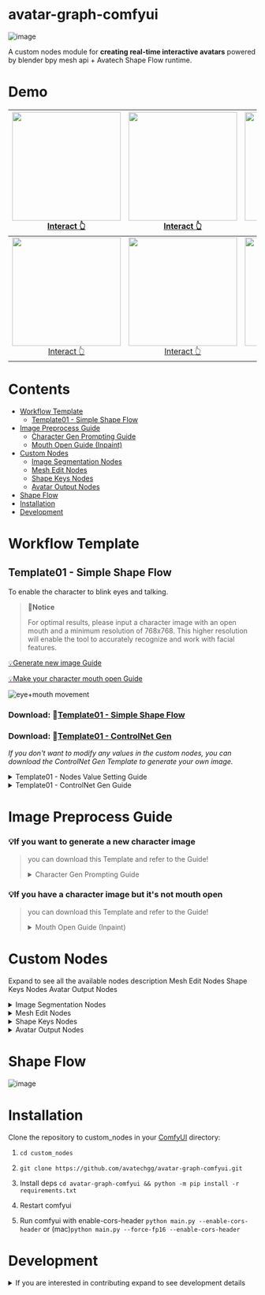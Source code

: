 # avatar-graph-comfyui

![image](https://avatech-avatar-dev1.nyc3.cdn.digitaloceanspaces.com/public-download/github-readme/270574817-201a005b-7e00-4671-85a1-54937bf0704e.png)

A custom nodes module for **creating real-time interactive avatars** powered by blender bpy mesh api + Avatech Shape Flow runtime.

# Demo 


| <img src="https://github.com/avatechai/avatar-graph-comfyui/assets/73209427/56aff559-1bf6-4055-ba45-dda0a3124348" width="220"/><br>[Interact 👆](https://editor.avatech.ai/viewer?avatarId=cce15b92-6d1c-4966-91b9-362d7833cb5d) | <img src="https://github.com/avatechai/avatar-graph-comfyui/assets/10270460/0975f2a5-4248-4f69-befb-73c7d369a8ba" width="220"/><br>[Interact 👆](https://editor.avatech.ai/viewer?avatarId=4d50aa03-26e4-47e7-97b6-c3fe9d8fc96e) | <img src="https://github.com/avatechai/avatar-graph-comfyui/assets/73209427/30a5a05b-99ea-4dcd-8fd6-e124ef9a9309" width="220"/><br>[Interact 👆](https://editor.avatech.ai/viewer?avatarId=7c23b8d6-d1a5-41c7-a084-250461dbef22) | <img src="https://github.com/avatechai/avatar-graph-comfyui/assets/73209427/4b0c45bf-53b5-4d89-9ac0-bd9fd707766d" width="220"/><br>[Interact 👆](https://editor.avatech.ai/viewer?avatarId=268b32c4-f9b9-4db8-a27c-a7e974f0f0ac) |
|:---:|:---:|:---:|:---:|
| <img src="https://github.com/avatechai/avatar-graph-comfyui/assets/73209427/c379c7b9-f461-4f16-83c6-6e966bcae099" width="220"/><br>[Interact 👆](https://editor.avatech.ai/viewer?avatarId=c8a352a4-bed8-4b4d-b99c-c9c3938c5023) | <img src="https://github.com/avatechai/avatar-graph-comfyui/assets/73209427/d3333757-c70f-4bba-8364-abd6e80fa0ba" width="220"/><br>[Interact 👆](https://editor.avatech.ai/viewer?avatarId=4d50aa03-26e4-47e7-97b6-c3fe9d8fc96e) | <img src="https://github.com/avatechai/avatar-graph-comfyui/assets/10270460/fc28fe68-7444-476d-8732-a54d4a795823" width="220"/><br>[Interact 👆](https://editor.avatech.ai/viewer?avatarId=4d50aa03-26e4-47e7-97b6-c3fe9d8fc96e) | <img src="https://github.com/avatechai/avatar-graph-comfyui/assets/73209427/56aff559-1bf6-4055-ba45-dda0a3124348" width="220"/><br>[Interact 👆](https://editor.avatech.ai/viewer?avatarId=cce15b92-6d1c-4966-91b9-362d7833cb5d) |


# Contents
- [Workflow Template](workflow-template)
    - [Template01 - Simple Shape Flow](#template01---simple-shape-flow)
- [Image Preprocess Guide](#image-preprocess-guide)
    - [Character Gen Prompting Guide](#character-gen-prompting-guide)
    - [Mouth Open Guide (Inpaint)](#mouth-open-guide-inpaint)
- [Custom Nodes](custom-nodes)
    - [Image Segmentation Nodes](#image-segmentation-nodes)
    - [Mesh Edit Nodes](#mesh-edit-nodes)
    - [Shape Keys Nodes](#shape-keys-nodes)
    - [Avatar Output Nodes](#avatar-output-nodes)
- [Shape Flow](#shape-flow)
- [Installation](#installation)
- [Development](#development)

# Workflow Template

## Template01 - Simple Shape Flow
To enable the character to blink eyes and talking.

> **🎯Notice**
> 
> For optimal results, please input a character image with an open mouth and a minimum resolution of 768x768. This higher resolution will enable the tool to accurately recognize and work with facial features.

[💡Generate new image Guide](#character-gen-prompting-guide)

[💡Make your character mouth open Guide](#mouth-open-guide-inpaint)

![eye+mouth movement](https://avatech-avatar-dev1.nyc3.cdn.digitaloceanspaces.com/public-download/github-readme/270634138-8a237b9d-05fc-4e4a-b802-6465911f0d77.png)

### Download: 📂[Template01 - Simple Shape Flow](https://github.com/avatechai/avatar-graph-comfyui/blob/main/workflow_templates/SimpleEye+MouthMovement.json)
### Download: 📂[Template01 - ControlNet Gen](https://github.com/avatechai/avatar-graph-comfyui/tree/main/workflow_templates/TemplateGen01)
_If you don't want to modify any values in the custom nodes, you can download the ControlNet Gen Template to generate your own image._

<details> 
<summary> Template01 - Nodes Value Setting Guide </summary>

## Template01 - Nodes Value Setting Guide

> ### Basic Eyeblink & Talking
> 1. Click **[Segmentation (SAM)]/ Edit prompt** button
>    
> 2. Add new layer and rename
>
> 3. Drag layer to **[Create Mesh Layer]/image**
> 
> 4. **[Create Mesh Layer]/ face_threshold, shape_threshold**, To control mesh threshold, recommend value: 0.6~0.7
>    
> 5. **[Create Mesh Layer]/ scale_x, scale_y, extrude_x, extrude_y**, To control mesh threshold, recommend value: 1.2~1.4
>
> 6. **[Modify Shape Key]/ rotate** Setting Reference, If Head tilted to the left, set a positive number angle 
> 
> |  <img src="https://avatech-avatar-dev1.nyc3.cdn.digitaloceanspaces.com/public-download/github-readme/271264869-abf2a843-8ca5-44a6-9611-c334d55928d1.png" width="300"> |  <img src="https://avatech-avatar-dev1.nyc3.cdn.digitaloceanspaces.com/public-download/github-readme/271264902-37658a8e-6f46-4c5b-bfd6-adec270df60b.png" width="300"> |  <img src="https://avatech-avatar-dev1.nyc3.cdn.digitaloceanspaces.com/public-download/github-readme/271264910-0fae0c27-428d-4a5d-8296-6634c9717b95.png" width="300"> |  <img src="https://avatech-avatar-dev1.nyc3.cdn.digitaloceanspaces.com/public-download/github-readme/271264920-4fea7882-cc51-4a5a-af9a-e66589810f92.png" width="300"> |
> | --- | --- | --- | --- |
> | 0 | 5 | -5 | -15 |

</details>

<details> 
    
<summary> Template01 - ControlNet Gen Guide </summary>

Place normal and openpose image with reference to images.

![image](https://avatech-avatar-dev1.nyc3.cdn.digitaloceanspaces.com/public-download/github-readme/270943267-c3cae113-2df4-45f2-a19c-885cbee75450.png)
    
</details>


    
# Image Preprocess Guide

### 💡If you want to generate a new character image
> you can download this Template and refer to the Guide!
> <details> 
> <summary> Character Gen Prompting Guide </summary>
>
> # Character Gen Prompting Guide
>> **🎯Notice**
>> 
>> We need a character image with an open mouth and enable the tool to easily recognize facial features, so please add to the prompt:
>>
>> ```looking at viewer, detailed face, open mouth, [smile], solo,eye-level angle```
>  
>![image](https://avatech-avatar-dev1.nyc3.cdn.digitaloceanspaces.com/public-download/github-readme/270609114-acea9933-359b-4398-8d2a-582bf02bef99.png)
> 
> ### Download: 📂[Character Gen Template](https://github.com/avatechai/avatar-graph-comfyui/blob/main/workflow_templates/SimpleCharacterGen.json)
> Feel free to change any checkpoint model that suits your needs.
>  
> </details>

### 💡If you have a character image but it's not mouth open
> you can download this Template and refer to the Guide!
> <details> 
> <summary> Mouth Open Guide (Inpaint) </summary>
>
> # Mouth Open Guide (Inpaint)
> To maintain consistency with the base image, it is recommended to utilize a checkpoint model that aligns with its style.
>
> ![inpaint_workflow](https://avatech-avatar-dev1.nyc3.cdn.digitaloceanspaces.com/public-download/github-readme/270589181-d11d840b-7ea6-4b47-bc26-a2af7c8c27a5.png)
>
> ### Download: 📂[MouthOpen Template](https://github.com/avatechai/avatar-graph-comfyui/blob/main/workflow_templates/MouthOpen_(inpaint).json)
>
> ### Inpaint Demonstration 
>
> https://github.com/avatechai/avatar-graph-comfyui/assets/48451938/ff48c3d9-7292-4505-8993-8f117cee34ff
> 
> ### Recommend Checkpoint Model List 
> 
> ##### Anime Style SD1.5
>- https://civitai.com/models/35960/flat-2d-animerge
>- https://civitai.com/models/24149/mistoonanime
>- https://civitai.com/models/22364/kizuki-anime-hentai-checkpoint
>##### Realistic Style SD1.5
>- https://civitai.com/models/4201/realistic-vision-v51
>- https://civitai.com/models/49463/am-i-real
>- https://civitai.com/models/43331/majicmix-realistic
> 
> </details>

# Custom Nodes
Expand to see all the available nodes description
Mesh Edit Nodes
Shape Keys Nodes
Avatar Output Nodes

<details>
<summary> Image Segmentation Nodes </summary>

## Image Segmentation Nodes
| Name                         | Description  | Preview |
| ---------------------------- | ------------ | ------- |
| `Segmentation (SAM)`         | Integrative SAM node allowing you to directly select and create multiple image segment output. | <img src="https://github.com/avatechai/avatar-graph-comfyui/assets/18395202/8aabeba8-5450-4d39-8203-e91f9ab47190" width="300"> |

</details>

<details>
<summary> Mesh Edit Nodes </summary>

## Mesh Edit Nodes

| Name                         | Description                                                                                           | Preview                                                                                                                        |
| ---------------------------- | ----------------------------------------------------------------------------------------------------- | ------------------------------------------------------------------------------------------------------------------------------ |
| `Create Mesh Layer`          | Create a mesh object from the input images (usually a segmented part of the entire image)             | <img src="https://github.com/avatechai/avatar-graph-comfyui/assets/18395202/40740d25-9411-4cd3-a6c0-8b9008bca41c" width="300"> |
| `Join Meshes`                | Combine multiple meshes into a single mesh object                                                     | <img src="https://github.com/avatechai/avatar-graph-comfyui/assets/18395202/ba7afbc5-9cd5-4f97-9614-f71133f5783e" width="300"> |
| `Match Texture Aspect Ratio` | Since the mesh is created in 1:1 aspect ratio, a re-scale is needed at the end of the operation       | <img src="https://github.com/avatechai/avatar-graph-comfyui/assets/18395202/cb7155be-fb31-49f8-a24a-d001a1484ea7" width="300"> |
| `Plane Texture Unwrap`       | Will perform mesh face fill and UV Cube project on the target plane mesh, scaled to bounds.           | <img src="https://github.com/avatechai/avatar-graph-comfyui/assets/18395202/4b9c0cf5-0497-47bf-8e06-5a3370084c11" width="300"> |


</details>

<details>
<summary> Shape Keys Nodes </summary>

## Shape Keys Nodes
| Name                         | Description                                                                                           | Preview                                                                                                                        |
| ---------------------------- | ----------------------------------------------------------------------------------------------------- | ------------------------------------------------------------------------------------------------------------------------------ |
| `Mesh Modify Shape Key`      | Given shape key name & target vertex_group, modify the vertex / all vertex’s transform                | <img src="https://github.com/avatechai/avatar-graph-comfyui/assets/18395202/ab4f259c-89a7-4f51-bc54-fd179e252073" width="300"> |
| `Create Shape Flow`          | Create runtime shape flow graph, allowing interactive inputs affecting shape keys value in runtime    | <img src="https://github.com/avatechai/avatar-graph-comfyui/assets/18395202/abfdd801-0387-4c5d-9c11-6c23337ff1dd" width="300"> |

</details>

<details>
<summary> Avatar Output Nodes </summary>

## Avatar Output Nodes
| Name                         | Description                                                                                           | Preview                                                                                                                        |
| ---------------------------- | ----------------------------------------------------------------------------------------------------- | ------------------------------------------------------------------------------------------------------------------------------ |
| `Avatar Main Output`         | The primary output of the .ava file. The embeded Avatar View will auto update with this node's output | <img src="https://github.com/avatechai/avatar-graph-comfyui/assets/18395202/6a9a8bb4-05ec-4a2e-98bf-194b6af3a62a" width="300"> |

</details>



# Shape Flow
![image](https://github.com/avatechai/avatar-graph-comfyui/assets/18395202/a834e535-4f87-4b77-81a6-435e3a67ca4a)

# Installation

Clone the repository to custom_nodes in your [ComfyUI](https://github.com/comfyanonymous/ComfyUI) directory:

1. `cd custom_nodes`

2. `git clone https://github.com/avatechgg/avatar-graph-comfyui.git`

3. Install deps `cd avatar-graph-comfyui && python -m pip install -r requirements.txt`

4. Restart comfyui

5. Run comfyui with enable-cors-header `python main.py --enable-cors-header` or (mac)`python main.py --force-fp16 --enable-cors-header`

# Development

<details>
<summary> If you are interested in contributing expand to see development details </summary>


For comfyui frontend extension, frontend js located at `avatar-graph-comfyui/js`

Web stack used: [vanjs](https://github.com/vanjs-org/van) [tailwindcss](https://github.com/tailwindlabs/tailwindcss)

## Install deps

```
pnpm i
```

Run the dev command to start the tailwindcss watcher

```
pnpm dev
```

For each changes, simply refresh the comfyui page to see the changes.

<details>
<summary>p.s. For tailwind autocomplete, add the following to your vscode settings.json.</summary>
    
```json
{
    "tailwindCSS.experimental.classRegex": [
        ["class\\s?:\\s?([\\s\\S]*)", "(?:\"|')([^\"']*)(?:\"|')"]
    ]
}
```

</details>

</details>


